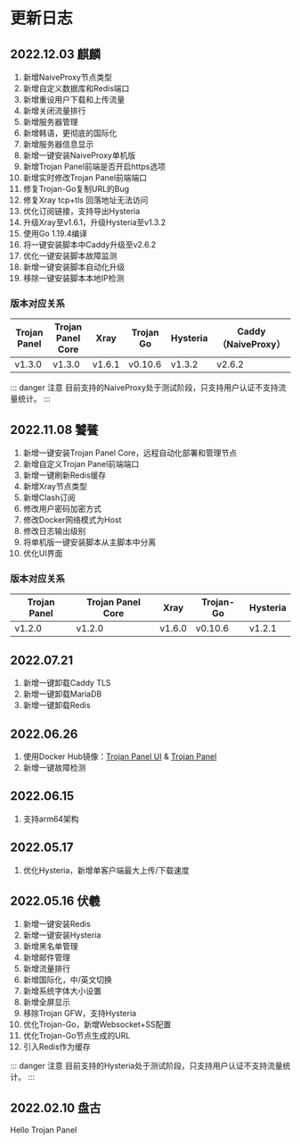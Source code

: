 # 更新日志

## 2022.12.03 麒麟<Badge type="tip" text="v1.3" vertical="top" />

1. 新增NaiveProxy节点类型
2. 新增自定义数据库和Redis端口
3. 新增重设用户下载和上传流量
4. 新增关闭流量排行
5. 新增服务器管理
6. 新增韩语，更彻底的国际化
7. 新增服务器信息显示
8. 新增一键安装NaiveProxy单机版
9. 新增Trojan Panel前端是否开启https选项
10. 新增实时修改Trojan Panel前端端口
11. 修复Trojan-Go复制URL的Bug
12. 修复Xray tcp+tls 回落地址无法访问
13. 优化订阅链接，支持导出Hysteria
14. 升级Xray至v1.6.1，升级Hysteria至v1.3.2
15. 使用Go 1.19.4编译
16. 将一键安装脚本中Caddy升级至v2.6.2
17. 优化一键安装脚本故障监测
18. 新增一键安装脚本自动化升级
19. 移除一键安装脚本本地IP检测

### 版本对应关系

| Trojan Panel | Trojan Panel Core | Xray   | Trojan Go | Hysteria | Caddy（NaiveProxy） |
|--------------|-------------------|--------|-----------|----------|-------------------|
| v1.3.0       | v1.3.0            | v1.6.1 | v0.10.6   | v1.3.2   | v2.6.2            |

::: danger 注意 
目前支持的NaiveProxy处于测试阶段，只支持用户认证不支持流量统计。
:::

## 2022.11.08 饕餮<Badge type="tip" text="v1.2.0" vertical="top" />

1. 新增一键安装Trojan Panel Core，远程自动化部署和管理节点
2. 新增自定义Trojan Panel前端端口
3. 新增一键刷新Redis缓存
4. 新增Xray节点类型
5. 新增Clash订阅
6. 修改用户密码加密方式
7. 修改Docker网络模式为Host
8. 修改日志输出级别
9. 将单机版一键安装脚本从主脚本中分离
10. 优化UI界面

### 版本对应关系

| Trojan Panel | Trojan Panel Core | Xray   | Trojan-Go | Hysteria |
|--------------|-------------------|--------|-----------|----------|
| v1.2.0       | v1.2.0            | v1.6.0 | v0.10.6   | v1.2.1   |

## 2022.07.21<Badge type="tip" text="v1.1.4" vertical="top" />

1. 新增一键卸载Caddy TLS
2. 新增一键卸载MariaDB
3. 新增一键卸载Redis

## 2022.06.26<Badge type="tip" text="v1.1.3" vertical="top" />

1. 使用Docker Hub镜像：[Trojan Panel UI](https://hub.docker.com/r/jonssonyan/trojan-panel-ui)
   & [Trojan Panel](https://hub.docker.com/r/jonssonyan/trojan-panel)
2. 新增一键故障检测

## 2022.06.15<Badge type="tip" text="v1.1.2" vertical="top" />

1. 支持arm64架构

## 2022.05.17<Badge type="tip" text="v1.1.1" vertical="top" />

1. 优化Hysteria，新增单客户端最大上传/下载速度

## 2022.05.16 伏羲<Badge type="tip" text="v1.1.0" vertical="top" />

1. 新增一键安装Redis
2. 新增一键安装Hysteria
3. 新增黑名单管理
4. 新增邮件管理
5. 新增流量排行
6. 新增国际化，中/英文切换
7. 新增系统字体大小设置
8. 新增全屏显示
9. 移除Trojan GFW，支持Hysteria
10. 优化Trojan-Go，新增Websocket+SS配置
11. 优化Trojan-Go节点生成的URL
12. 引入Redis作为缓存

::: danger 注意 
目前支持的Hysteria处于测试阶段，只支持用户认证不支持流量统计。
:::

## 2022.02.10 盘古<Badge type="tip" text="v1.0.0" vertical="top" />

Hello Trojan Panel